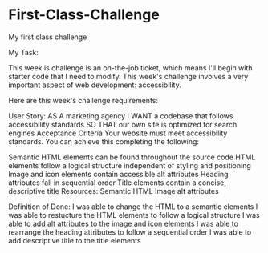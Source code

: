 # First-Class-Challenge
My first class challenge

My Task:

This week is challenge is an on-the-job ticket, which means I'll begin with starter code that I need to modify. This week's challenge involves a very important aspect of web development: accessibility.

Here are this week's challenge requirements:

User Story:
AS A marketing agency
I WANT a codebase that follows accessibility standards
SO THAT our own site is optimized for search engines
Acceptance Criteria
Your website must meet accessibility standards. You can achieve this completing the following:

Semantic HTML elements can be found throughout the source code
HTML elements follow a logical structure independent of styling and positioning
Image and icon elements contain accessible alt attributes
Heading attributes fall in sequential order
Title elements contain a concise, descriptive title
Resources:
Semantic HTML
Image alt attributes

Definition of Done:
I was able to change the HTML to a semantic elements
I was able to restucture the HTML elements to follow a logical structure
I was able to add alt attributes to the image and icon elements
I was able to rearrange the heading attributes to follow a sequential order
I was able to add descriptive title to the title elements
